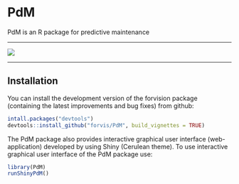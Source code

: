 # PdM
PdM is an R package for predictive maintenance
_________________________________________________
![](https://github.com/forvis/PdM/blob/main/data/Pdm2019.PNG)
_________________________________________________
## Installation

You can install the development version of the forvision package
(containing the latest improvements and bug fixes) from github:

``` r
intall.packages("devtools")
devtools::install_github("forvis/PdM", build_vignettes = TRUE)
```

The PdM package also provides interactive graphical user interface (web-application) developed by using Shiny (Cerulean theme). To use interactive graphical user interface of the PdM package use:
```r
library(PdM)
runShinyPdM()
```
